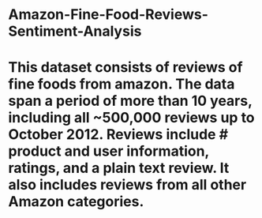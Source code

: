 # Amazon-Fine-Food-Reviews-Sentiment-Analysis
# This dataset consists of reviews of fine foods from amazon. The data span a period of more than 10 years, including all ~500,000 reviews up to October 2012. Reviews include # product and user information, ratings, and a plain text review. It also includes reviews from all other Amazon categories.
